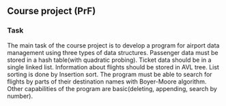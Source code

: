 ## Course project (PrF)

### Task

The main task of the course project is to develop a program for airport data management using three types of data structures. 
Passenger data must be stored in a hash table(with quadratic probing). Ticket data should be in a single linked list. 
Information about flights should be stored in AVL tree. List sorting is done by Insertion sort. 
The program must be able to search for flights by parts of their destination names with Boyer-Moore algorithm.
Other capabilities of the program are basic(deleting, appending, search by number).
